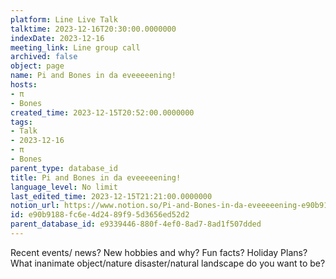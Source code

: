 ```yaml
---
platform: Line Live Talk
talktime: 2023-12-16T20:30:00.0000000
indexDate: 2023-12-16
meeting_link: Line group call
archived: false
object: page
name: Pi and Bones in da eveeeeening!
hosts:
- π
- Bones
created_time: 2023-12-15T20:52:00.0000000
tags:
- Talk
- 2023-12-16
- π
- Bones
parent_type: database_id
title: Pi and Bones in da eveeeeening!
language_level: No limit
last_edited_time: 2023-12-15T21:21:00.0000000
notion_url: https://www.notion.so/Pi-and-Bones-in-da-eveeeeening-e90b9188fc6e4d2489f95d3656ed52d2
id: e90b9188-fc6e-4d24-89f9-5d3656ed52d2
parent_database_id: e9339446-880f-4ef0-8ad7-8ad1f507dded
---
```



Recent events/ news?
New hobbies and why?
Fun facts? 
Holiday Plans?
What inanimate object/nature disaster/natural landscape do you want to be?























